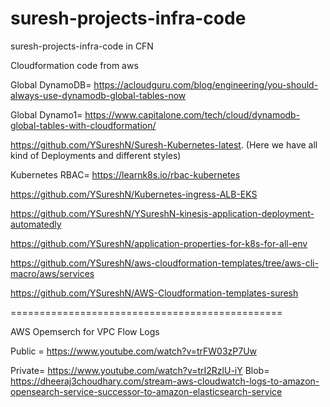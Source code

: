 # suresh-projects-infra-code
suresh-projects-infra-code in CFN

Cloudformation code from aws

Global DynamoDB= https://acloudguru.com/blog/engineering/you-should-always-use-dynamodb-global-tables-now

Global Dynamo1= https://www.capitalone.com/tech/cloud/dynamodb-global-tables-with-cloudformation/

https://github.com/YSureshN/Suresh-Kubernetes-latest. (Here we have all kind of Deployments and different styles)

Kubernetes RBAC= https://learnk8s.io/rbac-kubernetes

https://github.com/YSureshN/Kubernetes-ingress-ALB-EKS


https://github.com/YSureshN/YSureshN-kinesis-application-deployment-automatedly


https://github.com/YSureshN/application-properties-for-k8s-for-all-env

https://github.com/YSureshN/aws-cloudformation-templates/tree/aws-cli-macro/aws/services


https://github.com/YSureshN/AWS-Cloudformation-templates-suresh


===============================================

AWS Opemserch for VPC Flow Logs

Public = https://www.youtube.com/watch?v=trFW03zP7Uw

Private= https://www.youtube.com/watch?v=trI2RzlU-iY
Blob= https://dheeraj3choudhary.com/stream-aws-cloudwatch-logs-to-amazon-opensearch-service-successor-to-amazon-elasticsearch-service
